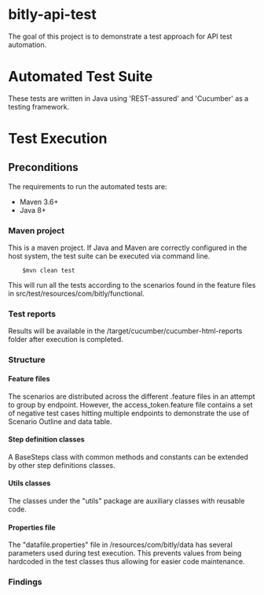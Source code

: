 # bitly-api-test

The goal of this project is to demonstrate a test approach for API test automation.

# Automated Test Suite

These tests are written in Java using 'REST-assured' and 'Cucumber' as a testing framework.


# Test Execution

## Preconditions

The requirements to run the automated tests are:
- Maven 3.6+
- Java 8+

### Maven project

This is a maven project. If Java and Maven are correctly configured in the host system, the test suite can be executed via command line. 
```
    $mvn clean test
```
This will run all the tests according to the scenarios found in the feature files in src/test/resources/com/bitly/functional.

### Test reports
Results will be available in the /target/cucumber/cucumber-html-reports folder after execution is completed. 

### Structure

#### Feature files
The scenarios are distributed across the different .feature files in an attempt to group by endpoint. However, the access_token.feature file contains a set of negative test cases hitting multiple endpoints to demonstrate the use of Scenario Outline and data table.


#### Step definition classes
A BaseSteps class with common methods and constants can be extended by other step definitions classes.
#### Utils classes
The classes under the "utils" package are auxiliary classes with reusable code.
#### Properties file
The "datafile.properties" file in /resources/com/bitly/data has several parameters used during test execution. This prevents values from being hardcoded in the test classes thus allowing for easier code maintenance.
 
### Findings

 